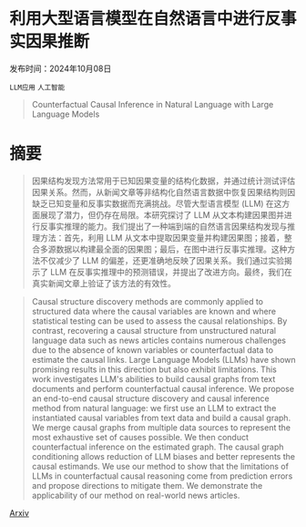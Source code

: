 # 利用大型语言模型在自然语言中进行反事实因果推断

发布时间：2024年10月08日

`LLM应用` `人工智能`

> Counterfactual Causal Inference in Natural Language with Large Language Models

# 摘要

> 因果结构发现方法常用于已知因果变量的结构化数据，并通过统计测试评估因果关系。然而，从新闻文章等非结构化自然语言数据中恢复因果结构则因缺乏已知变量和反事实数据而充满挑战。尽管大型语言模型 (LLM) 在这方面展现了潜力，但仍存在局限。本研究探讨了 LLM 从文本构建因果图并进行反事实推理的能力。我们提出了一种端到端的自然语言因果结构发现与推理方法：首先，利用 LLM 从文本中提取因果变量并构建因果图；接着，整合多源数据以构建最全面的因果图；最后，在图中进行反事实推理。这种方法不仅减少了 LLM 的偏差，还更准确地反映了因果关系。我们通过实验揭示了 LLM 在反事实推理中的预测错误，并提出了改进方向。最终，我们在真实新闻文章上验证了该方法的有效性。

> Causal structure discovery methods are commonly applied to structured data where the causal variables are known and where statistical testing can be used to assess the causal relationships. By contrast, recovering a causal structure from unstructured natural language data such as news articles contains numerous challenges due to the absence of known variables or counterfactual data to estimate the causal links. Large Language Models (LLMs) have shown promising results in this direction but also exhibit limitations. This work investigates LLM's abilities to build causal graphs from text documents and perform counterfactual causal inference. We propose an end-to-end causal structure discovery and causal inference method from natural language: we first use an LLM to extract the instantiated causal variables from text data and build a causal graph. We merge causal graphs from multiple data sources to represent the most exhaustive set of causes possible. We then conduct counterfactual inference on the estimated graph. The causal graph conditioning allows reduction of LLM biases and better represents the causal estimands. We use our method to show that the limitations of LLMs in counterfactual causal reasoning come from prediction errors and propose directions to mitigate them. We demonstrate the applicability of our method on real-world news articles.

[Arxiv](https://arxiv.org/abs/2410.06392)